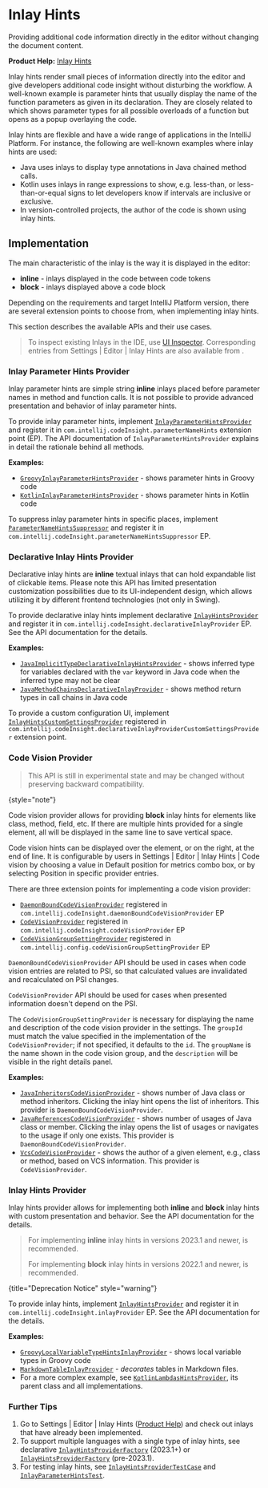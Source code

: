 <!-- Copyright 2000-2024 JetBrains s.r.o. and contributors. Use of this source code is governed by the Apache 2.0 license. -->

# Inlay Hints

<link-summary>Providing additional code information directly in the editor without changing the document content.</link-summary>

<tldr>

**Product Help:** [Inlay Hints](https://www.jetbrains.com/help/idea/inlay-hints.html)

</tldr>

Inlay hints render small pieces of information directly into the editor and give developers additional code insight without disturbing the workflow.
A well-known example is parameter hints that usually display the name of the function parameters as given in its declaration.
They are closely related to [](parameter_info.md) which shows parameter types for all possible overloads of a function but opens as a popup overlaying the code.

Inlay hints are flexible and have a wide range of applications in the IntelliJ Platform.
For instance, the following are well-known examples where inlay hints are used:

- Java uses inlays to display type annotations in Java chained method calls.
- Kotlin uses inlays in range expressions to show, e.g. less-than, or less-than-or-equal signs to let developers know if intervals are inclusive or exclusive.
- In version-controlled projects, the author of the code is shown using inlay hints.

## Implementation

The main characteristic of the inlay is the way it is displayed in the editor:
- **inline** - inlays displayed in the code between code tokens
- **block** - inlays displayed above a code block

Depending on the requirements and target IntelliJ Platform version, there are several extension points to choose from, when implementing inlay hints.

This section describes the available APIs and their use cases.

> To inspect existing Inlays in the IDE, use [UI Inspector](internal_ui_inspector.md#editor).
> Corresponding entries from <ui-path>Settings | Editor | Inlay Hints</ui-path> are also available from [](internal_ui_inspector.md#inspecting-settings).

### Inlay Parameter Hints Provider

Inlay parameter hints are simple string **inline** inlays placed before parameter names in method and function calls.
It is not possible to provide advanced presentation and behavior of inlay parameter hints.

To provide inlay parameter hints, implement
[`InlayParameterHintsProvider`](%gh-ic%/platform/lang-api/src/com/intellij/codeInsight/hints/InlayParameterHintsProvider.java)
and register it in `com.intellij.codeInsight.parameterNameHints` extension point (EP).
The API documentation of `InlayParameterHintsProvider` explains in detail the rationale behind all methods.

**Examples:**
- [`GroovyInlayParameterHintsProvider`](%gh-ic%/plugins/groovy/src/org/jetbrains/plugins/groovy/codeInsight/hint/GroovyInlayParameterHintsProvider.kt) - shows parameter hints in Groovy code
- [`KotlinInlayParameterHintsProvider`](%gh-ic%/plugins/kotlin/idea/src/org/jetbrains/kotlin/idea/codeInsight/hints/KotlinInlayParameterHintsProvider.kt) - shows parameter hints in Kotlin code

To suppress inlay parameter hints in specific places, implement
[`ParameterNameHintsSuppressor`](%gh-ic%/platform/lang-api/src/com/intellij/codeInsight/hints/ParameterNameHintsSuppressor.kt)
and register it in `com.intellij.codeInsight.parameterNameHintsSuppressor` EP.

### Declarative Inlay Hints Provider
<primary-label ref="2023.1"/>

Declarative inlay hints are **inline** textual inlays that can hold expandable list of clickable items.
Please note this API has limited presentation customization possibilities due to its UI-independent design, which allows utilizing it by different frontend technologies (not only in Swing).

To provide declarative inlay hints implement declarative
[`InlayHintsProvider`](%gh-ic%/platform/lang-api/src/com/intellij/codeInsight/hints/declarative/InlayHintsProvider.kt)
and register it in `com.intellij.codeInsight.declarativeInlayProvider` EP.
See the API documentation for the details.

**Examples:**
- [`JavaImplicitTypeDeclarativeInlayHintsProvider`](%gh-ic%/java/java-impl/src/com/intellij/codeInsight/hints/JavaImplicitTypeDeclarativeInlayHintsProvider.kt) - shows inferred type for variables declared with the `var` keyword in Java code when the inferred type may not be clear
- [`JavaMethodChainsDeclarativeInlayProvider`](%gh-ic%/java/java-impl/src/com/intellij/codeInsight/hints/JavaMethodChainsDeclarativeInlayProvider.kt) - shows method return types in call chains in Java code

To provide a custom configuration UI, implement
[`InlayHintsCustomSettingsProvider`](%gh-ic%/platform/lang-api/src/com/intellij/codeInsight/hints/declarative/InlayHintsCustomSettingsProvider.kt)
registered in `com.intellij.codeInsight.declarativeInlayProviderCustomSettingsProvider` extension point.

### Code Vision Provider
<primary-label ref="2022.1"/>

> This API is still in experimental state and may be changed without preserving backward compatibility.
>
{style="note"}

Code vision provider allows for providing **block** inlay hints for elements like class, method, field, etc.
If there are multiple hints provided for a single element, all will be displayed in the same line to save vertical space.

Code vision hints can be displayed over the element, or on the right, at the end of line.
It is configurable by users in <ui-path>Settings | Editor | Inlay Hints | Code vision</ui-path> by choosing a value in <control>Default position for metrics</control> combo box, or by selecting <control>Position</control> in specific provider entries.

There are three extension points for implementing a code vision provider:
- [`DaemonBoundCodeVisionProvider`](%gh-ic%/platform/lang-impl/src/com/intellij/codeInsight/hints/codeVision/DaemonBoundCodeVisionProvider.kt) registered in `com.intellij.codeInsight.daemonBoundCodeVisionProvider` EP
- [`CodeVisionProvider`](%gh-ic%/platform/lang-impl/src/com/intellij/codeInsight/codeVision/CodeVisionProvider.kt) registered in `com.intellij.codeInsight.codeVisionProvider` EP
- [`CodeVisionGroupSettingProvider`](%gh-ic%/platform/lang-impl/src/com/intellij/codeInsight/codeVision/settings/CodeVisionGroupSettingProvider.kt) registered in `com.intellij.config.codeVisionGroupSettingProvider` EP

`DaemonBoundCodeVisionProvider` API should be used in cases when code vision entries are related to PSI, so that calculated values are invalidated and recalculated on PSI changes.

`CodeVisionProvider` API should be used for cases when presented information doesn't depend on the PSI.

The `CodeVisionGroupSettingProvider` is necessary for displaying the name and description of the code vision provider in the settings.
The `groupId` must match the value specified in the implementation of the `CodeVisionProvider`; if not specified, it defaults to the `id`.
The `groupName` is the name shown in the code vision group, and the `description` will be visible in the right details panel.

**Examples:**
- [`JavaInheritorsCodeVisionProvider`](%gh-ic%/java/java-impl/src/com/intellij/codeInsight/daemon/impl/JavaInheritorsCodeVisionProvider.kt) - shows number of Java class or method inheritors. Clicking the inlay hint opens the list of inheritors. This provider is `DaemonBoundCodeVisionProvider`.
- [`JavaReferencesCodeVisionProvider`](%gh-ic%/java/java-impl/src/com/intellij/codeInsight/daemon/impl/JavaReferencesCodeVisionProvider.kt) - shows number of usages of Java class or member. Clicking the inlay opens the list of usages or navigates to the usage if only one exists. This provider is `DaemonBoundCodeVisionProvider`.
- [`VcsCodeVisionProvider`](%gh-ic%/platform/vcs-impl/src/com/intellij/codeInsight/hints/VcsCodeVisionProvider.kt) - shows the author of a given element, e.g., class or method, based on VCS information. This provider is `CodeVisionProvider`.

### Inlay Hints Provider

Inlay hints provider allows for implementing both **inline** and **block** inlay hints with custom presentation and behavior.
See the API documentation for the details.

> For implementing **inline** inlay hints in versions 2023.1 and newer, [](#declarative-inlay-hints-provider) is recommended.
>
> For implementing **block** inlay hints in versions 2022.1 and newer, [](#code-vision-provider) is recommended.
>
{title="Deprecation Notice" style="warning"}

To provide inlay hints, implement
[`InlayHintsProvider`](%gh-ic%/platform/lang-api/src/com/intellij/codeInsight/hints/InlayHintsProvider.kt)
and register it in `com.intellij.codeInsight.inlayProvider` EP.
See the API documentation for the details.

**Examples:**
- [`GroovyLocalVariableTypeHintsInlayProvider`](%gh-ic%/plugins/groovy/src/org/jetbrains/plugins/groovy/codeInsight/hint/types/GroovyLocalVariableTypeHintsInlayProvider.kt) - shows local variable types in Groovy code
- [`MarkdownTableInlayProvider`](%gh-ic%/plugins/markdown/core/src/org/intellij/plugins/markdown/editor/tables/ui/MarkdownTableInlayProvider.kt) - _decorates_ tables in Markdown files.
- For a more complex example, see
  [`KotlinLambdasHintsProvider`](%gh-ic%/plugins/kotlin/idea/src/org/jetbrains/kotlin/idea/codeInsight/hints/KotlinLambdasHintsProvider.kt),
  its parent class and all implementations.

### Further Tips

1. Go to
   <ui-path>Settings | Editor | Inlay Hints</ui-path> ([Product Help](https://www.jetbrains.com/help/idea/inlay-hints.html)) and check out inlays that have already been implemented.
2. To support multiple languages with a single type of inlay hints, see declarative
   [`InlayHintsProviderFactory`](%gh-ic%/platform/lang-api/src/com/intellij/codeInsight/hints/declarative/InlayHintsProviderFactory.kt) (2023.1+)
   or
   [`InlayHintsProviderFactory`](%gh-ic%/platform/lang-api/src/com/intellij/codeInsight/hints/InlayHintsProviderFactory.kt) (pre-2023.1).
3. For testing inlay hints, see
   [`InlayHintsProviderTestCase`](%gh-ic%/platform/testFramework/src/com/intellij/testFramework/utils/inlays/InlayHintsProviderTestCase.kt)
   and [`InlayParameterHintsTest`](%gh-ic%/platform/testFramework/src/com/intellij/testFramework/utils/inlays/InlayParameterHintsTest.kt).
